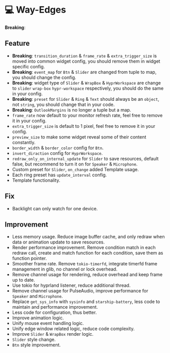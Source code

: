 # 💻 Way-Edges

**Breaking**:

## Feature

- **Breaking**: `transition_duration` & `frame_rate` & `extra_trigger_size` is moved into common widget config, you should remove them in widget specific config.
- **Breaking**: `event_map` for `Btn` & `Slider` are changed from tuple to map, you should change the config.
- **Breaking**: widget type of `Slider` & `WrapBox` & `HyprWorkspace` are change to `slider` `wrap-box` `hypr-workspace` respectively, you should do the same in your config.
- **Breaking**: `preset` for `Slider` & `Ring` & `Text` should always be an `object`, not `string`, you should change that in your code.
- **Breaking**: `OutlookMargins` is no longer a tuple but a map.
- `frame_rate` now default to your monitor refresh rate, feel free to remove it in your config.
- `extra_trigger_size` is default to 1 pixel, feel free to remove it in your config.
- `preview_size` to make some widget reveal some of their content constantly.
- `border_width` & `border_color` config for `Btn`.
- `invert_diraction` config for `HyprWorkspace`.
- `redraw_only_on_internal_update` for `Slider` to save resources, default false, but recommend to turn it on for `Speaker` & `Microphone`.
- Custom preset for `Slider`, `on_change` added Template usage.
- Each ring preset has `update_interval` config.
- Template functionality.

## Fix

- Backlight can only watch for one device.

## Improvement

- Less memory usage. Reduce image buffer cache, and only redraw when data or animation update to save resources.
- Render performance improvement. Remove condition match in each redraw call, create and match function for each condition, save them as function pointer.
- Smoother frame rate. Remove `tokio-timerfd`, integrate timerfd frame management in glib, no channel or lock overhead.
- Remove channel usage for rendering, reduce overhead and keep frame up to date.
- Use tokio for hyprland listener, reduce additional thread.
- Remove channel usage for PulseAudio, improve performance for `Speaker` and `Microphone`.
- Replace `get_sys_info` with `sysinfo` and `starship-battery`, less code to maintain and performance improvement.
- Less code for configuration, thus better.
- Improve animation logic.
- Unify mouse event handling logic.
- Unify edge window related logic, reduce code complexity.
- Improve `Slider` & `WrapBox` render logic.
- `Slider` style change.
- `Btn` style improvement.
